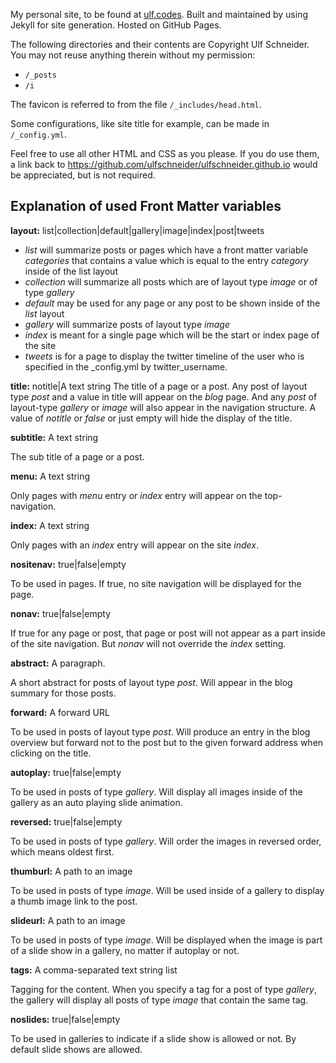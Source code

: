 My personal site, to be found at [ulf.codes](http://ulf.codes). Built and maintained by using Jekyll for site generation. Hosted on GitHub Pages.

The following directories and their contents are Copyright Ulf Schneider. You may not reuse anything therein without my permission:

-   `/_posts`
-   `/i`

The favicon is referred to from the file `/_includes/head.html`.

Some configurations, like site title for example, can be made in `/_config.yml`.

Feel free to use all other HTML and CSS as you please. If you do use them, a link back to <https://github.com/ulfschneider/ulfschneider.github.io> would be appreciated, but is not required.

## Explanation of used Front Matter variables

**layout:** list|collection|default|gallery|image|index|post|tweets

-   _list_ will summarize posts or pages which have a front matter variable _categories_ that contains a value which is equal to the entry _category_ inside of the list layout
-   _collection_ will summarize all posts which are of layout type _image_ or of type _gallery_
-   _default_ may be used for any page or any post to be shown inside of the _list_ layout
-   _gallery_ will summarize posts of layout type _image_
-   _index_ is meant for a single page which will be the start or index page of the site
-   _tweets_ is for a page to display the twitter timeline of the user who is specified in the \_config.yml by twitter_username.

**title:** notitle|A text string
The title of a page or a post. Any post of layout type _post_ and a value in title will appear on the _blog_ page.  And any _post_ of layout-type _gallery_ or _image_ will also appear in the navigation structure. A value of _notitle_ or _false_ or just empty will hide the display of the title.

**subtitle:** A text string

The sub title of a page or a post.

**menu:** A text string

Only pages with _menu_ entry or _index_ entry will appear on the top-navigation.

**index:** A text string

Only pages with an _index_ entry will appear on the site _index_.

**nositenav:** true|false|empty

To be used in pages. If true, no site navigation will be displayed for the page.

**nonav:** true|false|empty

If true for any page or post, that page or post will not appear as a part inside of the site navigation. But _nonav_ will not override the _index_ setting.

**abstract:** A paragraph.

A short abstract for posts of layout type _post_. Will appear in the blog summary for those posts.

**forward:** A forward URL

To be used in posts of layout type _post_. Will produce an entry in the blog overview but forward not to the post but to the given forward address when clicking on the title.

**autoplay:** true|false|empty

To be used in posts of type _gallery_. Will display all images inside of the gallery as an auto playing slide animation.

**reversed:** true|false|empty

To be used in posts of type _gallery_. Will order the images in reversed order, which means oldest first.

**thumburl:** A path to an image

To be used in posts of type _image_. Will be used inside of a gallery to display a thumb image link to the post.

**slideurl:** A path to an image

To be used in posts of type _image_. Will be displayed when the image is part of a slide show in a gallery, no matter if autoplay or not.

**tags:** A comma-separated text string list

Tagging for the content. When you specify a tag for a post of type _gallery_, the gallery will display all posts of type _image_ that contain the same tag.

**noslides:** true|false|empty

To be used in galleries to indicate if a slide show is allowed or not. By default slide shows are allowed.

